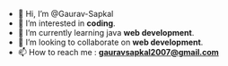 - 👋 Hi, I’m @Gaurav-Sapkal
- 👀 I’m interested in **coding**.
- 🌱 I’m currently learning java **web development**.
- 💞️ I’m looking to collaborate on **web development**.
- 📫 How to reach me : **gauravsapkal2007@gmail.com**
  


